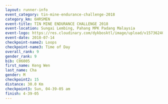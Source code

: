 ```yaml
---
layout: runner-info 
event_category: tin-mine-endurance-challenge-2018 
category_km: 6HRSMEN 
event-title: TIN MINE ENDURANCE CHALLENGE 2018 
event-location: Sungai Lembing, Pahang MPK Padang Malaysia 
event-logo: https://res.cloudinary.com/dykbosktl/image/upload/v1573624035/Logo/Logo_svfuu8.jpg 
event-date: 2018-07-14 
checkpoint-name2: Loops 
checkpoint-name3: Time of Day 
overall_rank: 9
gender_rank: 9
bib: C06005
first_name: Keng Wen
last_name: Cha
gender: M
checkpoint2: 15
distance: 30.0 Km
checkpoint3: Sun, 04-39-05 am
finish: 4-39-05
---
```

